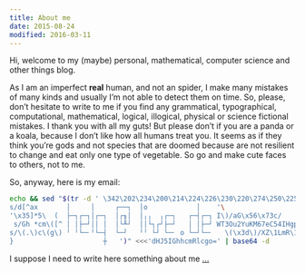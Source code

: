```yaml
---
title: About me
date: 2015-08-24
modified: 2016-03-11
---
```

Hi, welcome to my (maybe) personal, mathematical, computer science and other
things blog.

As I am an imperfect **real** human, and not an spider, I make many mistakes
of many kinds and usually I’m not able to detect them on time. So, please,
don’t hesitate to write to me if you find any grammatical, typographical,
computational, mathematical, logical, illogical, physical or science fictional
mistakes. I thank you with all my guts! But please don’t if you are a panda or
a koala, because I don’t like how all humans treat you. It seems as if they
think you’re gods and not species that are doomed because are not resilient
to change and eat only one type of vegetable. So go and make cute faces to
others, not to me.

So, anyway, here is my email:
<script markdown="0" src="data:text/javascript;base64,
PCEtLQpoPScmIzEwOCYjMTAnK2F0b2IoJ2RISjVJR2hoY21SbGNpQTdLU0F4TWpVbUl6RXhPQ1lq
TVRBeEppTTBOaVlLQ2c9PScpLnN1YnN0cmluZygxNiwzMikrJyMxMDAmIzEwMSc7YT0nJiM2NDsn
O249JyYjMTA0JiMxMDEmIzEwOCYjMTEzJztlPW4rYStoOwpkb2N1bWVudC53cml0ZSgnPGEgaCcr
ZXZhbChhdG9iKCdKM0psWmljckp6MGliV0VuS3lkcGJIUnZKeXNuT2ljclpTc25JaUJqYkdGekp3
PT0nKSkrJ3M9ImVtJyArICdhaWwiPicrZSsnPFwvJysnYScrJz4nKTsKLy8gLS0+Cg==">
</script>

~~~bash
echo && sed "$(tr -d ' \342\202\234\200\214\224\226\230\220\274\250\225\267\265\244\264' <<<'{
s/d[^ax       │     │     ┌──┐  │o            │    '\
'\x35]*5\  (  ├─┐┌─┐│┌─┐  │┌╖│  │╷╷  ╷┌─┐   ┌─┤┌─┐ I\)/aG\x56\x73c/
 s/Gh *cm\([^ │ │├─┘││ │  │└╨┘  ││└┐┌┘├─┘   │ │├─┘ WT3Ou2YuKM67eC54IHgpKM67eC5mKHggeCkpCg==]\)/UBsa/
s/\(.\)c\(g\) ╵ ╵└─╴╵└─┤  └─┘   ╵╵ └┘ └─╴ o └─┘└─╴   \(\x3d\)/XZ\1LmR\1C\2\3\3/
}                      ┼   ')" <<<'dHJ5IGhhcmRlcgo=' | base64 -d
~~~

I suppose I need to write here something about me [...](https://xkcd.com/1530/)
